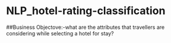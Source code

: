 # NLP_hotel-rating-classification
##Business Objectove:-what are the attributes that travellers
are considering while selecting a hotel for stay?


